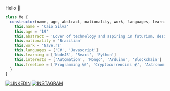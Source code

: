 Hello 👋

```javascript
class Me {
  constructor(name, age, abstract, nationality, work, languages, learning, interests, freetime) {
    this.name = 'Caio Silva'
    this.age = '19'
    this.abstract = 'Lover of technology and aspiring in futurism, design in the blood and programming in the vein.'
    this.nationality = 'Brazilian'
    this.work = 'Nave.rs'
    this.languages = ['C#', 'Javascript']
    this.learning = ['NodeJS', 'React', 'Python']
    this.interests = ['Automation', 'Mongo', 'Arduino', 'Blockchain']
    this.freetime = ['Programming 💻', 'Cryptocurrencies 💰', 'Astronomy 🔭']
  }
}
```

[![LINKEDIN](https://img.shields.io/badge/LINKEDIN%20-%23323330.svg?&style=for-the-badge&logo=linkedin&logoColor=white&color=blue)](https://www.linkedin.com/in/caiosilvabatista/)
[![INSTAGRAM](https://img.shields.io/badge/INSTAGRAM%20-%23323330.svg?&style=for-the-badge&logo=instagram&logoColor=white&color=blueviolet)](https://www.instagram.com/caaio.sb/)
